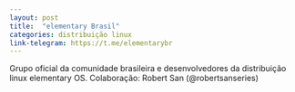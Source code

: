 ```yaml
---
layout: post
title:  "elementary Brasil"
categories: distribuição linux
link-telegram: https://t.me/elementarybr
---
```

Grupo oficial da comunidade brasileira e desenvolvedores da distribuição linux elementary OS. Colaboração: Robert San (@robertsanseries)